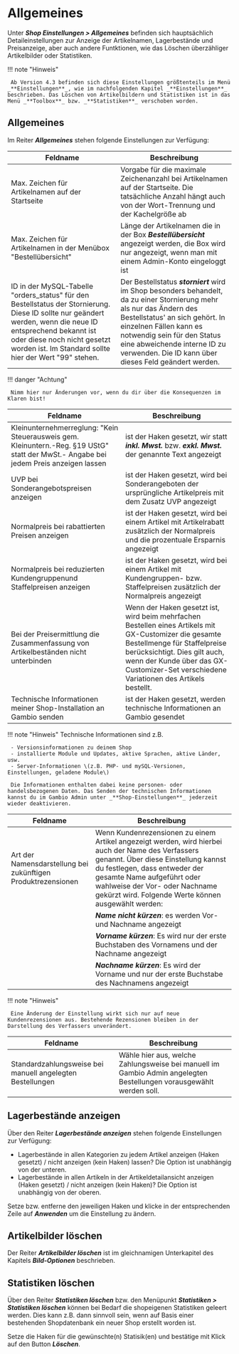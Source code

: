 # Allgemeines

Unter _**Shop Einstellungen \> Allgemeines**_ befinden sich hauptsächlich Detaileinstellungen zur Anzeige der Artikelnamen, Lagerbestände und Preisanzeige, aber auch andere Funtktionen, wie das Löschen überzähliger Artikelbilder oder Statistiken.

!!! note "Hinweis"

	 Ab Version 4.3 befinden sich diese Einstellungen größtenteils im Menü _**Einstellungen**_, wie im nachfolgenden Kapitel _**Einstellungen**_ beschrieben. Das Löschen von Artikelbildern und Statistiken ist in das Menü _**Toolbox**_ bzw. _**Statistiken**_ verschoben worden.

## Allgemeines

Im Reiter _**Allgemeines**_ stehen folgende Einstellungen zur Verfügung:

|Feldname|Beschreibung|
|--------|------------|
|Max. Zeichen für Artikelnamen auf der Startseite|Vorgabe für die maximale Zeichenanzahl bei Artikelnamen auf der Startseite. Die tatsächliche Anzahl hängt auch von der Wort-Trennung und der Kachelgröße ab|
|Max. Zeichen für Artikelnamen in der Menübox "Bestellübersicht"|Länge der Artikelnamen die in der Box _**Bestellübersicht**_ angezeigt werden, die Box wird nur angezeigt, wenn man mit einem Admin-Konto eingeloggt ist|
|ID in der MySQL-Tabelle "orders\_status" für den Bestellstatus der Stornierung. Diese ID sollte nur geändert werden, wenn die neue ID entsprechend bekannt ist oder diese noch nicht gesetzt worden ist. Im Standard sollte hier der Wert "99" stehen.|Der Bestellstatus _**storniert**_ wird im Shop besonders behandelt, da zu einer Stornierung mehr als nur das Ändern des Bestellstatus' an sich gehört. In einzelnen Fällen kann es notwendig sein für den Status eine abweichende interne ID zu verwenden. Die ID kann über dieses Feld geändert werden.|
!!! danger "Achtung"

	 Nimm hier nur Änderungen vor, wenn du dir über die Konsequenzen im Klaren bist!

|Feldname|Beschreibung|
|--------|------------|
|Kleinunternehmerreglung: "Kein Steuerausweis gem. Kleinuntern.-Reg. §19 UStG" statt der MwSt.- Angabe bei jedem Preis anzeigen lassen|ist der Haken gesetzt, wir statt _**inkl. Mwst.**_ bzw. _**exkl. Mwst.**_ der genannte Text angezeigt|
|UVP bei Sonderangebotspreisen anzeigen|ist der Haken gesetzt, wird bei Sonderangeboten der ursprüngliche Artikelpreis mit dem Zusatz UVP angezeigt|
|Normalpreis bei rabattierten Preisen anzeigen|ist der Haken gesetzt, wird bei einem Artikel mit Artikelrabatt zusätzlich der Normalpreis und die prozentuale Ersparnis angezeigt|
|Normalpreis bei reduzierten Kundengruppenund Staffelpreisen anzeigen|ist der Haken gesetzt, wird bei einem Artikel mit Kundengruppen- bzw. Staffelpreisen zusätzlich der Normalpreis angezeigt|
|Bei der Preisermittlung die Zusammenfassung von Artikelbeständen nicht unterbinden|Wenn der Haken gesetzt ist, wird beim mehrfachen Bestellen eines Artikels mit GX-Customizer die gesamte Bestellmenge für Staffelpreise berücksichtigt. Dies gilt auch, wenn der Kunde über das GX-Customizer-Set verschiedene Variationen des Artikels bestellt.|
|Technische Informationen meiner Shop-Installation an Gambio senden| ist der Haken gesetzt, werden technische Informationen an Gambio gesendet|

!!! note "Hinweis"
	 Technische Informationen sind z.B.

	 - Versionsinformationen zu deinem Shop
	 - installierte Module und Updates, aktive Sprachen, aktive Länder, usw.
	 - Server-Informationen \(z.B. PHP- und mySQL-Versionen, Einstellungen, geladene Module\)

	 Die Informationen enthalten dabei keine personen- oder handelsbezogenen Daten. Das Senden der technischen Informationen kannst du im Gambio Admin unter _**Shop-Einstellungen**_ jederzeit wieder deaktivieren.

|Feldname|Beschreibung|
|--------|------------|
|Art der Namensdarstellung bei zukünftigen Produktrezensionen|Wenn Kundenrezensionen zu einem Artikel angezeigt werden, wird hierbei auch der Name des Verfassers genannt. Über diese Einstellung kannst du festlegen, dass entweder der gesamte Name aufgeführt oder wahlweise der Vor- oder Nachname gekürzt wird. Folgende Werte können ausgewählt werden:
 |	|_**Name nicht kürzen**_: es werden Vor- und Nachname angezeigt
 |	|_**Vorname kürzen**_: Es wird nur der erste Buchstaben des Vornamens und der Nachname angezeigt
 |  |_**Nachname kürzen**_: Es wird der Vorname und nur der erste Buchstabe des Nachnamens angezeigt|

!!! note "Hinweis"

	 Eine Änderung der Einstellung wirkt sich nur auf neue Kundenrezensionen aus. Bestehende Rezensionen bleiben in der Darstellung des Verfassers unverändert.

|Feldname|Beschreibung|
|--------|------------|
|Standardzahlungsweise bei manuell angelegten Bestellungen|Wähle hier aus, welche Zahlungsweise bei manuell im Gambio Admin angelegten Bestellungen vorausgewählt werden soll.|

## Lagerbestände anzeigen

Über den Reiter _**Lagerbestände anzeigen**_ stehen folgende Einstellungen zur Verfügung:

-   Lagerbestände in allen Kategorien zu jedem Artikel anzeigen \(Haken gesetzt\) / nicht anzeigen \(kein Haken\) lassen? Die Option ist unabhängig von der unteren.
-   Lagerbestände in allen Artikeln in der Artikeldetailansicht anzeigen \(Haken gesetzt\) / nicht anzeigen \(kein Haken\)? Die Option ist unabhängig von der oberen.

Setze bzw. entferne den jeweiligen Haken und klicke in der entsprechenden Zeile auf _**Anwenden**_ um die Einstellung zu ändern.

## Artikelbilder löschen

Der Reiter _**Artikelbilder löschen**_ ist im gleichnamigen Unterkapitel des Kapitels _**Bild-Optionen**_ beschrieben.

## Statistiken löschen

Über den Reiter _**Statistiken löschen**_ bzw. den Menüpunkt _**Statistiken \> Statistiken löschen**_ können bei Bedarf die shopeigenen Statistiken geleert werden. Dies kann z.B. dann sinnvoll sein, wenn auf Basis einer bestehenden Shopdatenbank ein neuer Shop erstellt worden ist.

Setze die Haken für die gewünschte\(n\) Statisik\(en\) und bestätige mit Klick auf den Button _**Löschen**_.